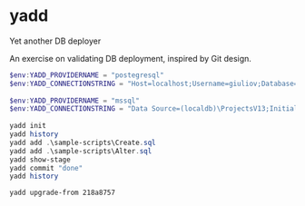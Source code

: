 # yadd
Yet another DB deployer

An exercise on validating DB deployment, inspired by Git design.

```Powershell
$env:YADD_PROVIDERNAME = "postegresql"
$env:YADD_CONNECTIONSTRING = "Host=localhost;Username=giuliov;Database=mydb"
 
$env:YADD_PROVIDERNAME = "mssql"
$env:YADD_CONNECTIONSTRING = "Data Source=(localdb)\ProjectsV13;Initial Catalog=yadd-test;Integrated Security=True;Connect Timeout=30;Encrypt=False;TrustServerCertificate=False;ApplicationIntent=ReadWrite;MultiSubnetFailover=False"
 
yadd init
yadd history
yadd add .\sample-scripts\Create.sql
yadd add .\sample-scripts\Alter.sql
yadd show-stage
yadd commit "done"
yadd history

yadd upgrade-from 218a8757 
```